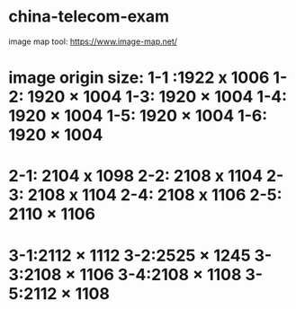 # china-telecom-exam

image map tool:
https://www.image-map.net/

image origin size:
1-1 :1922 x 1006
1-2: 1920  × 1004
1-3: 1920  ×  1004
1-4: 1920  ×  1004
1-5: 1920  ×  1004
1-6: 1920  ×  1004
==
2-1: 2104 x 1098
2-2: 2108 x 1104
2-3: 2108 x 1104
2-4: 2108 x 1106
2-5: 2110  ×  1106
==
3-1:2112  ×  1112
3-2:2525  ×  1245
3-3:2108  ×  1106
3-4:2108  ×  1108
3-5:2112  ×  1108
==